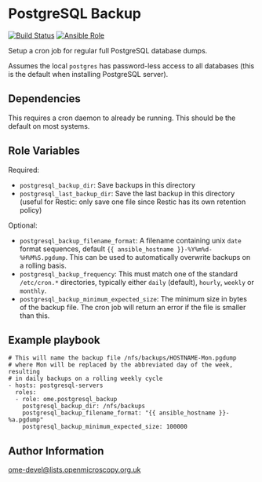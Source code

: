 PostgreSQL Backup
=================

[![Build Status](https://travis-ci.org/ome/ansible-role-postgresql-backup.svg)](https://travis-ci.org/ome/ansible-role-postgresql-backup)
[![Ansible Role](https://img.shields.io/ansible/role/42001.svg)](https://galaxy.ansible.com/ome/postgresql_backup/)

Setup a cron job for regular full PostgreSQL database dumps.

Assumes the local `postgres` has password-less access to all databases (this is the default when installing PostgreSQL server).


Dependencies
------------

This requires a cron daemon to already be running.
This should be the default on most systems.


Role Variables
--------------

Required:
- `postgresql_backup_dir`: Save backups in this directory
- `postgresql_last_backup_dir`: Save the last backup in this directory (useful for Restic: only save one file since Restic has its own retention policy)

Optional:
- `postgresql_backup_filename_format`: A filename containing unix `date` format sequences, default `{{ ansible_hostname }}-%Y%m%d-%H%M%S.pgdump`.
  This can be used to automatically overwrite backups on a rolling basis.
- `postgresql_backup_frequency`: This must match one of the standard `/etc/cron.*` directories, typically either `daily` (default), `hourly`, `weekly` or `monthly`.
- `postgresql_backup_minimum_expected_size`: The minimum size in bytes of the backup file.
  The cron job will return an error if the file is smaller than this.


Example playbook
----------------

    # This will name the backup file /nfs/backups/HOSTNAME-Mon.pgdump
    # where Mon will be replaced by the abbreviated day of the week, resulting
    # in daily backups on a rolling weekly cycle
    - hosts: postgresql-servers
      roles:
      - role: ome.postgresql_backup
        postgresql_backup_dir: /nfs/backups
        postgresql_backup_filename_format: "{{ ansible_hostname }}-%a.pgdump"
        postgresql_backup_minimum_expected_size: 100000


Author Information
------------------

ome-devel@lists.openmicroscopy.org.uk
